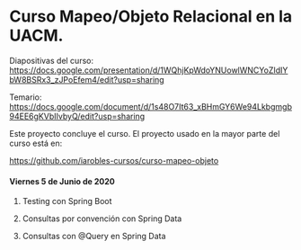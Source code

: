 # Curso Mapeo/Objeto Relacional en la UACM.

Diapositivas del curso: 
https://docs.google.com/presentation/d/1WQhjKpWdoYNUowlWNCYoZIdIYbW8BSRx3_zJPoEfem4/edit?usp=sharing

Temario: 
https://docs.google.com/document/d/1s48O7It63_xBHmGY6We94Lkbgmgb94EE6gKVbIIvbyQ/edit?usp=sharing

Este proyecto concluye el curso. El proyecto usado en la mayor parte del curso está en: 

https://github.com/iarobles-cursos/curso-mapeo-objeto

#### Viernes 5 de Junio de 2020

 1. Testing con Spring Boot
 
 2. Consultas por convención con Spring Data

 3. Consultas con @Query en Spring Data


